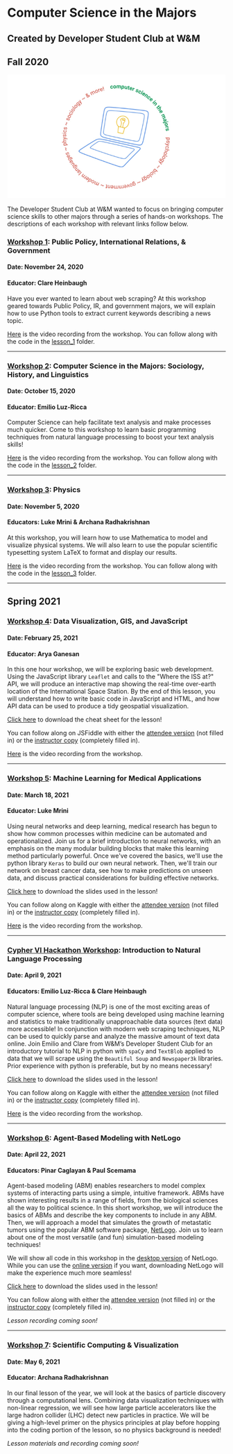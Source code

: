 # Computer Science in the Majors
## Created by Developer Student Club at W&M
## Fall 2020

![Computer science in the majors logo](Slide1.png)

The Developer Student Club at W&M wanted to focus on bringing computer science skills to other majors through a series of hands-on workshops. The descriptions of each workshop with relevant links follow below. 

### [Workshop 1](https://dsc.community.dev/events/details/developer-student-clubs-william-mary-presents-computer-science-in-the-majors-public-policy-international-relations-and-government/): Public Policy, International Relations, & Government
#### Date: November 24, 2020
#### Educator: Clare Heinbaugh
Have you ever wanted to learn about web scraping? At this workshop geared towards Public Policy, IR, and government majors, we will explain how to use Python tools to extract current keywords describing a news topic.

[Here](https://youtu.be/0747M5iBZR8) is the video recording from the workshop.
You can follow along with the code in the [lesson_1](https://github.com/developerstudentclubwm/cs_majors/tree/main/lesson_1) folder. 

----

### [Workshop 2](https://dsc.community.dev/events/details/developer-student-clubs-william-mary-presents-computer-science-in-the-majors-sociology-history-and-linguistics/): Computer Science in the Majors: Sociology, History, and Linguistics
#### Date: October 15, 2020
#### Educator: Emilio Luz-Ricca
Computer Science can help facilitate text analysis and make processes much quicker. Come to this workshop to learn basic programming techniques from natural language processing to boost your text analysis skills!

[Here](https://youtu.be/61b7A2tmnB4) is the video recording from the workshop.
You can follow along with the code in the [lesson_2](https://github.com/developerstudentclubwm/cs_majors/tree/main/lesson_2) folder. 

----

### [Workshop 3](https://dsc.community.dev/events/details/developer-student-clubs-william-mary-presents-computer-science-in-the-majors-physics/): Physics
#### Date: November 5, 2020
#### Educators: Luke Mrini & Archana Radhakrishnan
At this workshop, you will learn how to use Mathematica to model and visualize physical systems. We will also learn to use the popular scientific typesetting system LaTeX to format and display our results. 

[Here](https://youtu.be/677c-E-drZ8) is the video recording from the workshop.
You can follow along with the code in the [lesson_3](https://github.com/developerstudentclubwm/cs_majors/tree/main/lesson_3) folder. 

----

## Spring 2021

### [Workshop 4](https://dsc.community.dev/events/details/developer-student-clubs-william-mary-presents-data-visualization-gis-and-javascript/): Data Visualization, GIS, and JavaScript
#### Date: February 25, 2021
#### Educator: Arya Ganesan
In this one hour workshop, we will be exploring basic web development. Using the JavaScript library `Leaflet` and calls to the "Where the ISS at?" API, we will produce an interactive map showing the real-time over-earth location of the International Space Station. By the end of this lesson, you will understand how to write basic code in JavaScript and HTML, and how API data can be used to produce a tidy geospatial visualization.

[Click here](lesson_4/cheat_sheet.pdf) to download the cheat sheet for the lesson!

You can follow along on JSFiddle with either the [attendee version](https://jsfiddle.net/aganesan_/h4oysrkc/) (not filled in) or the [instructor copy](https://jsfiddle.net/aganesan_/2w6qtfyd/) (completely filled in).

[Here](https://www.youtube.com/watch?v=KaG9Injr9ps) is the video recording from the workshop.

----

### [Workshop 5](https://dsc.community.dev/events/details/developer-student-clubs-william-mary-presents-machine-learning-for-medical-applications/): Machine Learning for Medical Applications
#### Date: March 18, 2021
#### Educator: Luke Mrini
Using neural networks and deep learning, medical research has begun to show how common processes within medicine can be automated and operationalized. Join us for a brief introduction to neural networks, with an emphasis on the many modular building blocks that make this learning method particularly powerful. Once we've covered the basics, we'll use the python library `Keras` to build our own neural network. Then, we'll train our network on breast cancer data, see how to make predictions on unseen data, and discuss practical considerations for building effective networks.

[Click here](lesson_5/machine_learning_presentation.pdf) to download the slides used in the lesson!

You can follow along on Kaggle with either the [attendee version](https://www.kaggle.com/clareheinbaugh/project-5-medicine-ml-student) (not filled in) or the [instructor copy](https://www.kaggle.com/clareheinbaugh/project-5-medicine-ml-instructor) (completely filled in).

[Here](https://www.youtube.com/watch?v=A9g5zrgC1pQ) is the video recording from the workshop.

----

### [Cypher VI Hackathon Workshop](http://cypher.cs.wm.edu/): Introduction to Natural Language Processing
#### Date: April 9, 2021
#### Educators: Emilio Luz-Ricca & Clare Heinbaugh
Natural language processing (NLP) is one of the most exciting areas of computer science, where tools are being developed using machine learning and statistics to make traditionally unapproachable data sources (text data) more accessible! In conjunction with modern web scraping techniques, NLP can be used to quickly parse and analyze the massive amount of text data online. Join Emilio and Clare from W&M’s Developer Student Club for an introductory tutorial to NLP in python with `spaCy` and `TextBlob` applied to data that we will scrape using the `Beautiful Soup` and `Newspaper3k` libraries. Prior experience with python is preferable, but by no means necessary!

[Click here](cypher_workshop/cypher_workshop_presentation.pdf) to download the slides used in the lesson!

You can follow along on Kaggle with either the [attendee version](https://www.kaggle.com/clareheinbaugh/dsc-cypher-workshop-nlp-student) (not filled in) or the [instructor copy](https://www.kaggle.com/clareheinbaugh/dsc-cypher-workshop-nlp-instructor) (completely filled in).

[Here](https://www.youtube.com/watch?v=c-79_i4SDhI) is the video recording from the workshop.

----

### [Workshop 6](https://dsc.community.dev/events/details/developer-student-clubs-william-mary-presents-agent-based-modeling-with-netlogo/): Agent-Based Modeling with NetLogo
#### Date: April 22, 2021
#### Educators: Pinar Caglayan & Paul Scemama
Agent-based modeling (ABM) enables researchers to model complex systems of interacting parts using a simple, intuitive framework. ABMs have shown interesting results in a range of fields, from the biological sciences all the way to political science. In this short workshop, we will introduce the basics of ABMs and describe the key components to include in any ABM. Then, we will approach a model that simulates the growth of metastatic tumors using the popular ABM software package, [NetLogo](https://ccl.northwestern.edu/netlogo/). Join us to learn about one of the most versatile (and fun) simulation-based modeling techniques!

We will show all code in this workshop in the [desktop version](https://ccl.northwestern.edu/netlogo/download.shtml) of NetLogo. While you can use the [online version](http://www.netlogoweb.org/launch) if you want, downloading NetLogo will make the experience much more seamless!

[Click here](lesson_6/ABM_presentation.pptx) to download the slides used in the lesson!

You can follow along with either the [attendee version](lesson_6/DSC-AprilWorkshop-AttendeeV.nlogo) (not filled in) or the [instructor copy](lesson_6/DSC-AprilWorkshop-InstructorV.nlogo) (completely filled in).

_Lesson recording coming soon!_

----

### [Workshop 7](https://dsc.community.dev/events/details/developer-student-clubs-william-mary-presents-scientific-computing-visualization/): Scientific Computing & Visualization
#### Date: May 6, 2021
#### Educator: Archana Radhakrishnan
In our final lesson of the year, we will look at the basics of particle discovery through a computational lens. Combining data visualization techniques with non-linear regression, we will see how large particle accelerators like the large hadron collider (LHC) detect new particles in practice. We will be giving a high-level primer on the physics principles at play before hopping into the coding portion of the lesson, so no physics background is needed!

_Lesson materials and recording coming soon!_
